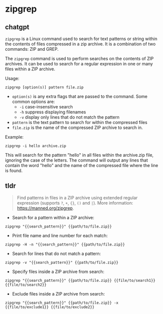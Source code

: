 # zipgrep 
## chatgpt 
`zipgrep` is a Linux command used to search for text patterns or string within the contents of files compressed in a zip archive. It is a combination of two commands: ZIP and GREP. 

The `zipgrep` command is used to perform searches on the contents of ZIP archives. It can be used to search for a regular expression in one or many files within a ZIP archive. 

Usage: 

```
zipgrep [option(s)] pattern file.zip
```

- `option(s)` is any extra flags that are passed to the command. Some common options are:
    - `-i` case-insensitive search
    - `-h` suppress displaying filenames
    - `-v` display only lines that do not match the pattern
- `pattern` is the text pattern to search for within the compressed files
- `file.zip` is the name of the compressed ZIP archive to search in.

Example:

```
zipgrep -i hello archive.zip
```

This will search for the pattern "hello" in all files within the archive.zip file, ignoring the case of the letters. The command will output any lines that contain the word "hello" and the name of the compressed file where the line is found. 

## tldr 
 
> Find patterns in files in a ZIP archive using extended regular expression (supports `?`, `+`, `{}`, `()` and `|`).
> More information: <https://manned.org/zipgrep>.

- Search for a pattern within a ZIP archive:

`zipgrep "{{search_pattern}}" {{path/to/file.zip}}`

- Print file name and line number for each match:

`zipgrep -H -n "{{search_pattern}}" {{path/to/file.zip}}`

- Search for lines that do not match a pattern:

`zipgrep -v "{{search_pattern}}" {{path/to/file.zip}}`

- Specify files inside a ZIP archive from search:

`zipgrep "{{search_pattern}}" {{path/to/file.zip}} {{file/to/search1}} {{file/to/search2}}`

- Exclude files inside a ZIP archive from search:

`zipgrep "{{search_pattern}}" {{path/to/file.zip}} -x {{file/to/exclude1}} {{file/to/exclude2}}`
